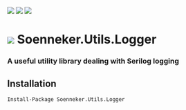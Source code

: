 [![](https://img.shields.io/nuget/v/Soenneker.Utils.Logger.svg?style=for-the-badge)](https://www.nuget.org/packages/Soenneker.Utils.Logger/)
[![](https://img.shields.io/github/actions/workflow/status/soenneker/soenneker.utils.logger/publish-package.yml?style=for-the-badge)](https://github.com/soenneker/soenneker.utils.logger/actions/workflows/publish-package.yml)
[![](https://img.shields.io/nuget/dt/Soenneker.Utils.Logger.svg?style=for-the-badge)](https://www.nuget.org/packages/Soenneker.Utils.Logger/)

# ![](https://user-images.githubusercontent.com/4441470/224455560-91ed3ee7-f510-4041-a8d2-3fc093025112.png) Soenneker.Utils.Logger
### A useful utility library dealing with Serilog logging

## Installation

```
Install-Package Soenneker.Utils.Logger
```
